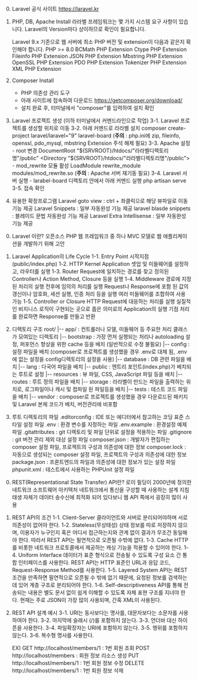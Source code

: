 <!-- 라라벨 인스톨 -->
0. Laravel 공식 사이트
	https://laravel.kr

1. PHP, DB, Apache Install
	라라벨 프레임워크는 몇 가지 시스템 요구 사항이 있습니다.
	Laravel의 Version마다 상이하므로 확인이 필요합니다.

	Laravel 9.x 기준으로 웹 서버에 최소 PHP 버전 및 extension이 다음과 같은지 확인해야 합니다.
		PHP >= 8.0
		BCMath PHP Extension
		Ctype PHP Extension
		Fileinfo PHP Extension
		JSON PHP Extension
		Mbstring PHP Extension
		OpenSSL PHP Extension
		PDO PHP Extension
		Tokenizer PHP Extension
		XML PHP Extension

2. Composer Install
	- PHP 의존성 관리 도구
	- 아래 사이트에 접속하여 다운로드
		https://getcomposer.org/download/
	- 설치 완료 후, 터미널에서 "composer"를 입력하여 설치 확인

3. Laravel 프로젝트 생성 (이하 터미널에서 커멘드라인으로 작업)
	3-1. Laravel 프로젝트를 생성할 위치로 이동
	3-2. 아래 커멘드로 라라벨 설치
		composer create-project laravel/laravel="9" laravel-board
		(**주의** : php.ini에 zip, fileinfo, openssl, pdo_mysql, mbstring Extension 주석 해제 필요)
	3-3. Apache 설정
		- root 변경
			DocumentRoot "${SRVROOT}/htdocs/"라라벨디렉토리명"/public"
			<Directory "${SRVROOT}/htdocs/"라라벨디렉토리명"/public">
		- mod_rewrite 모듈 활성
			LoadModule rewrite_module modules/mod_rewrite.so
		(**주의** : Apache 서버 재기동 필요)
	3-4. Laravel 서버 실행
		- larabel-board 디렉토리 안에서 아래 커멘드 실행
			php artisan serve
	3-5. 접속 확인

4. 유용한 확장프로그램
	Laravel goto view : ctrl + 좌클릭으로 해당 뷰파일로 이동 기능 제공
	Laravel Snippets : 일부 자동완성 기능 제공
	laravel blasde snippets : 블레이드 문법 자동완성 기능 제공
	Laravel Extra Intellisense : 일부 자동완성 기능 제공


<!-- 라라벨 소개 -->
0. Laravel 이란?
	오픈소스 PHP 웹 프레임워크 중 하나
	MVC 모델로 웹 애플리케이션을 개발하기 위해 고안

1. Laravel Application의 Life Cycle
	1-1. Entry Point
		시작지점 (public/index.php)
	1-2. HTTP Kernel
		Application 셋업 및 미들웨어를 설정하고, 라우터를 실행
	1-3. Router
		Request에 일치하는 경로를 찾고 정의된 Controller나 Action Method, Closure 등을 실행
	1-4. Middleware
		경로에 지정된 처리의 실행 전후에 임의의 처리를 실행
		Request나 Response에 포함 된 값의 갱신이나 암호화, 세션 실행, 인증 처리 등을 실행
		여러 미들웨어를 조합하여 사용 가능
	1-5. Controller or Closure
		HTTP Request에 대응하는 처리를 실행
		실질적인 비지니스 로직이 구현되는 곳으로 좁은 의미로의 Application의 실행 기점
		처리를 완료하면 Response를 만들고 반환

2. 디렉토리 구조
root/
	|--	app/ 		: 컨트롤러나 모델, 미들웨어 등 주요한 처리 클래스가 모여있는 디렉토리
	|--	bootstrap	: 가장 먼저 실행되는 처리나 autoloading 설정, 퍼포먼스 향상을 위한 cache 등을 배치 (일반적으로 수정 불필요)
	|--	config		: 설정 파일을 배치 (composer로 프로젝트를 생성했을 경우 .env로 대체 됨, .env에 없는 설정을 config디렉토리의 설정을 사용)
	|--	database	: DB 관련 파일을 배치
	|--	lang		: 다국어 파일을 배치
	|--	public		: 엔트리 포인트(index.php)가 배치되는 루트로 설정
	|--	resources	: 뷰 파일, CSS, JavaScript 파일 등을 배치
	|--	routes		: 루트 정의 파일을 배치
	|--	storage		: 라라벨이 만드는 파일을 출력하는 위치로, 로그파일이나 캐시 및 컴파일 된 파일등을 배치
	|--	tests		: 테스트 코드 파일을 배치
	|--	vendor		: composer로 프로젝트를 생성했을 경우 다운로드된 패키지 및 Laravel 본체 코드가 배치, 버전관리에 비포함

3. 루트 디렉토리의 파일
	.editorconfig	: IDE 또는 에디터에서 참고하는 코딩 표준 스타일 설정 파일
	.env 			: 환경 변수를 지정하는 파일
	.env.example	: 환경설정 예제 파일
	.gitattributes	: git 디렉토리 및 파일 단위로 설정을 적용하는 파일
	.gitignore		: git 버전 관리 제외 대상 설정 파일
	composer.json	: 개발자가 편집하는 composer 설정 파일, 프로젝트의 구성과 의존성에 대한 정보
	composer.lock	: 자동으로 생성되는 composer 설정 파일, 프로젝트의 구성과 의존성에 대한 정보
	package.json	: 프론트엔드의 파일과 의존성에 대한 정보가 있는 설정 파일
	phpunit.xml		: 테스트에서 사용하는 PHPUnit 설정 파일



<!-- RESTFul API -->
0. REST(Representational State Transfer) API란?
	로이 필딩이 2000년에 정의한 네트워크 소프트웨어 아키텍처
	네트워크에서 통신을 구성할 때 사용하는 설계 지침
	태생 자체가 데이터 송수신에 최적화 되어 있다보니 웹 API 쪽에서 굉장히 많이 사용

1. REST API의 조건
	1-1. Client-Server
		클라이언트와 서버로 분리되어야하며 서로 의존성이 없어야 한다.
	1-2. Stateless(무상태성)
		상태 정보를 따로 저장하지 않으며, 이용자가 누구인지 혹은 어디서 접근하는지와 관계 없이 결과가 무조건 동일해야 한다.
		따라서 REST API는 필연적으로 오픈될 수밖에 없다.
	1-3. Cache
		HTTP를 비롯한 네트워크 프로토콜에서 제공하는 캐싱 기능을 적용할 수 있어야 한다.
	1-4. Uniform Interface
		데이터가 표준 형식으로 전송될 수 있도록 구성 요소 간 통합 인터페이스를 사용한다.
		REST API는 HTTP 표준인 URL과 응답 코드, Request-Response Method를 사용한다.
	1-5. Layered System
		API는 REST 조건을 만족하면 필연적으로 오픈될 수 밖에 없기 때문에,
		요청된 정보를 검색하는데 있어 계층 구조로 분리되어야 한다.
	1-6. Self-descriptiveness
		API를 통해 전송되는 내용은 별도 문서 없이 쉽게 이해할 수 있도록 자체 표현 구조를 지녀야 한다.
		현재는 주로 JSON이 가장 많이 사용되며, 간혹 XML이 사용된다.

3. REST API 설계 예시
	3-1. URI는 동사보다는 명사를, 대문자보다는 소문자를 사용하여야 한다.
	3-2. 마지막에 슬래시 (/)를 포함하지 않는다.
	3-3. 언더바 대신 하이픈을 사용한다.
	3-4. 파일확장자는 URI에 포함하지 않는다.
	3-5. 행위를 포함하지 않는다.
	3-6. 복수형 명사를 사용한다.

	EX) GET  	http://localhost/members/1  	:  	1번 회원 조회
		POST 	http://localhost/members		:  	회원 정보 리소스 생성
		PUT  	http://localhost/members/1  	:  	1번 회원 정보 수정
		DELETE 	http://localhost/members/1		: 	1번 회원 정보 삭제

